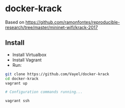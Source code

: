 # docker-krack

Based on https://github.com/ramonfontes/reproducible-research/tree/master/mininet-wifi/krack-2017

## Install

* Install Virtualbox
* Install Vagrant
* Run:

```bash
git clone https://github.com/Vayel/docker-krack
cd docker-krack
vagrant up

# Configuration commands running...

vagrant ssh
```
